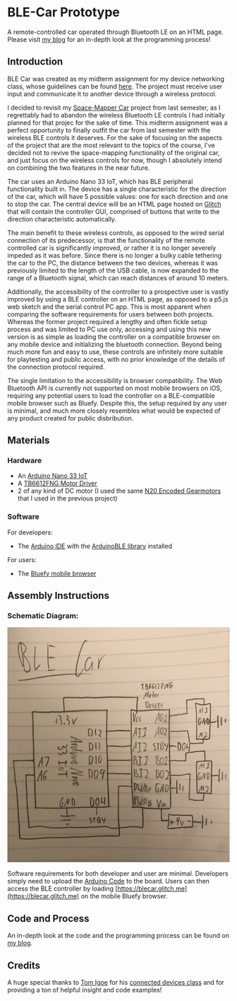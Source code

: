 # BLE-Car Prototype
A remote-controlled car operated through Bluetooth LE on an HTML page.
Please visit [my blog](https://wp.nyu.edu/yonatanrozin/ble-car/) for an in-depth look at the programming process!

## Introduction

BLE Car was created as my midterm assignment for my device networking class, whose guidelines can be found [here](https://itp.nyu.edu/classes/connected-devices/syllabus-spring-2021/assignments-spring-2021/#Device-to-Device_Communication). The project must receive user input and communicate it to another device through a wireless protocol.

I decided to revisit my [Space-Mapper Car](https://github.com/yonatanrozin/Space-Mapper-Car) project from last semester, as I regrettably had to abandon the wireless Bluetooth LE controls I had initially planned for that projec for the sake of time. This midterm assignment was a perfect opportunity to finally outfit the car from last semester with the wireless BLE controls it deserves. For the sake of focusing on the aspects of the project that are the most relevant to the topics of the course, I've decided not to revive the space-mapping functionality of the original car, and just focus on the wireless controls for now, though I absolutely intend on combining the two features in the near future.

The car uses an Arduino Nano 33 IoT, which has BLE peripheral functionality built in. The device has a single characteristic for the direction of the car, which will have 5 possible values: one for each direction and one to stop the car. The central device will be an HTML page hosted on [Glitch](https://glitch.com/) that will contain the controller GUI, comprised of buttons that write to the direction characteristic automatically.

The main benefit to these wireless controls, as opposed to the wired serial connection of its predecessor, is that the functionality of the remote controlled car is significantly improved, or rather it is no longer severely impeded as it was before. Since there is no longer a bulky cable tethering the car to the PC, the distance between the two devices, whereas it was previously limited to the length of the USB cable, is now expanded to the range of a Bluetooth signal, which can reach distances of around 10 meters.

Additionally, the accessibility of the controller to a prospective user is vastly improved by using a BLE controller on an HTML page, as opposed to a p5.js web sketch and the serial control PC app. This is most apparent when comparing the software requirements for users between both projects. Whereas the former project required a lengthy and often fickle setup process and was limited to PC use only, accessing and using this new version is as simple as loading the controller on a compatible browser on any mobile device and initializing the bluetooth connection. Beyond being much more fun and easy to use, these controls are infinitely more suitable for playtesting and public access, with no prior knowledge of the details of the connection protocol required.

The single limitation to the accessibility is browser compatibility. The Web Bluetooth API is currently not supported on most mobile browsers on iOS, requiring any potential users to load the controller on a BLE-compatible mobile browser such as Bluefy. Despite this, the setup required by any user is minimal, and much more closely resembles what would be expected of any product created for public disbribution.

## Materials

### Hardware

- An [Arduino Nano 33 IoT](https://store.arduino.cc/usa/nano-33-iot) 
- A [TB6612FNG Motor Driver](https://www.digikey.com/catalog/en/partgroup/sparkfun-motor-driver-dual-tb6612fng/77350?utm_adgroup=General&utm_source=google&utm_medium=cpc&utm_campaign=Dynamic%20Search_EN_RLSA_Cart&utm_term=&utm_content=General&gclid=CjwKCAjw6fCCBhBNEiwAem5SOxlKTUwhOICaOWppYjjd_7NRXeuuupc6Qg5i4EwhrP_Fxs8bAraEchoCxeYQAvD_BwE)
- 2 of any kind of DC motor (I used the same [N20 Encoded Gearmotors](https://www.adafruit.com/product/4641) that I used in the previous project)

### Software

For developers:
- The [Arduino IDE](https://www.arduino.cc/en/software) with the [ArduinoBLE library](https://www.arduino.cc/en/Reference/ArduinoBLE) installed

For users:
- The [Bluefy mobile browser](https://apps.apple.com/us/app/bluefy-web-ble-browser/id1492822055)

## Assembly Instructions

### Schematic Diagram:

![A schematic diagram of an Arduino Nano 33 IoT hooked up to 2 DC motors through a TB6612FNG motor driver](https://github.com/yonatanrozin/BLE-Car/blob/main/Images/BLE%20Car%20Schematic.jpg)

Software requirements for both developer and user are minimal. Developers simply need to upload the [Arduino Code](https://github.com/yonatanrozin/BLE-Car/blob/main/BLE_car.ino) to the board. Users can then access the BLE controller by loading [https://blecar.glitch.me](https://blecar.glitch.me) on the mobile Bluefy browser.

## Code and Process
An in-depth look at the code and the programming process can be found on [my blog](https://wp.nyu.edu/yonatanrozin/ble-car/).

## Credits
A huge special thanks to [Tom Igoe](https://tigoe.com/) for his [connected devices class](https://itp.nyu.edu/classes/connected-devices/syllabus-spring-2021/schedule-spring-2021/) and for providing a ton of helpful insight and code examples!
